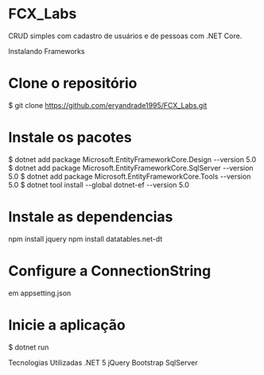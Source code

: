 # FCX_Labs
 CRUD simples com cadastro de usuários e de pessoas com .NET Core.

 
Instalando Frameworks
# Clone o repositório
$ git clone https://github.com/eryandrade1995/FCX_Labs.git

# Instale os pacotes
$ dotnet add package Microsoft.EntityFrameworkCore.Design --version 5.0
$ dotnet add package Microsoft.EntityFrameworkCore.SqlServer --version 5.0
$ dotnet add package Microsoft.EntityFrameworkCore.Tools --version 5.0
$ dotnet tool install --global dotnet-ef --version 5.0

# Instale as dependencias
npm install jquery
npm install datatables.net-dt

# Configure a ConnectionString
em appsetting.json

# Inicie a aplicação
$ dotnet run

Tecnologias Utilizadas
.NET 5
jQuery
Bootstrap
SqlServer
